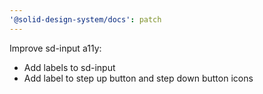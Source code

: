 ```yaml
---
'@solid-design-system/docs': patch
---
```


Improve sd-input a11y:
- Add labels to sd-input
- Add label to step up button and step down button icons
